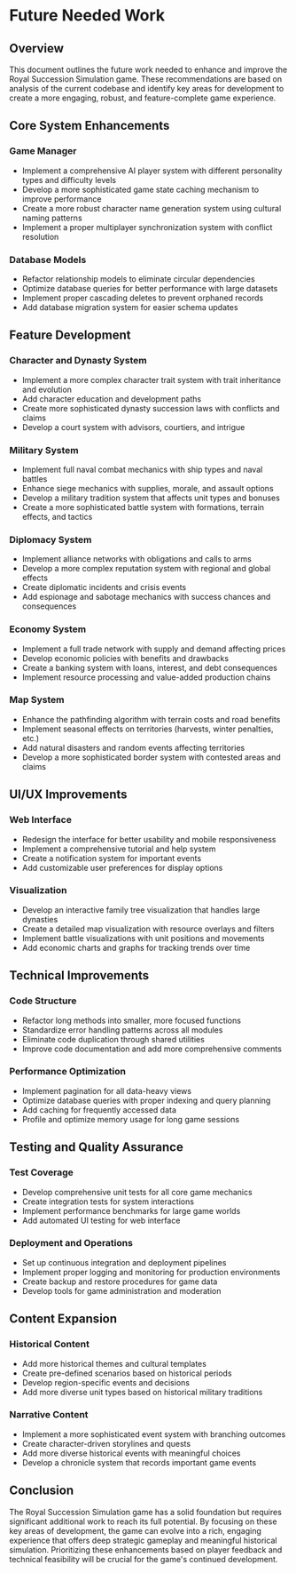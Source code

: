 # Future Needed Work

## Overview
This document outlines the future work needed to enhance and improve the Royal Succession Simulation game. These recommendations are based on analysis of the current codebase and identify key areas for development to create a more engaging, robust, and feature-complete game experience.

## Core System Enhancements

### Game Manager
- Implement a comprehensive AI player system with different personality types and difficulty levels
- Develop a more sophisticated game state caching mechanism to improve performance
- Create a more robust character name generation system using cultural naming patterns
- Implement a proper multiplayer synchronization system with conflict resolution

### Database Models
- Refactor relationship models to eliminate circular dependencies
- Optimize database queries for better performance with large datasets
- Implement proper cascading deletes to prevent orphaned records
- Add database migration system for easier schema updates

## Feature Development

### Character and Dynasty System
- Implement a more complex character trait system with trait inheritance and evolution
- Add character education and development paths
- Create more sophisticated dynasty succession laws with conflicts and claims
- Develop a court system with advisors, courtiers, and intrigue

### Military System
- Implement full naval combat mechanics with ship types and naval battles
- Enhance siege mechanics with supplies, morale, and assault options
- Develop a military tradition system that affects unit types and bonuses
- Create a more sophisticated battle system with formations, terrain effects, and tactics

### Diplomacy System
- Implement alliance networks with obligations and calls to arms
- Develop a more complex reputation system with regional and global effects
- Create diplomatic incidents and crisis events
- Add espionage and sabotage mechanics with success chances and consequences

### Economy System
- Implement a full trade network with supply and demand affecting prices
- Develop economic policies with benefits and drawbacks
- Create a banking system with loans, interest, and debt consequences
- Implement resource processing and value-added production chains

### Map System
- Enhance the pathfinding algorithm with terrain costs and road benefits
- Implement seasonal effects on territories (harvests, winter penalties, etc.)
- Add natural disasters and random events affecting territories
- Develop a more sophisticated border system with contested areas and claims

## UI/UX Improvements

### Web Interface
- Redesign the interface for better usability and mobile responsiveness
- Implement a comprehensive tutorial and help system
- Create a notification system for important events
- Add customizable user preferences for display options

### Visualization
- Develop an interactive family tree visualization that handles large dynasties
- Create a detailed map visualization with resource overlays and filters
- Implement battle visualizations with unit positions and movements
- Add economic charts and graphs for tracking trends over time

## Technical Improvements

### Code Structure
- Refactor long methods into smaller, more focused functions
- Standardize error handling patterns across all modules
- Eliminate code duplication through shared utilities
- Improve code documentation and add more comprehensive comments

### Performance Optimization
- Implement pagination for all data-heavy views
- Optimize database queries with proper indexing and query planning
- Add caching for frequently accessed data
- Profile and optimize memory usage for long game sessions

## Testing and Quality Assurance

### Test Coverage
- Develop comprehensive unit tests for all core game mechanics
- Create integration tests for system interactions
- Implement performance benchmarks for large game worlds
- Add automated UI testing for web interface

### Deployment and Operations
- Set up continuous integration and deployment pipelines
- Implement proper logging and monitoring for production environments
- Create backup and restore procedures for game data
- Develop tools for game administration and moderation

## Content Expansion

### Historical Content
- Add more historical themes and cultural templates
- Create pre-defined scenarios based on historical periods
- Develop region-specific events and decisions
- Add more diverse unit types based on historical military traditions

### Narrative Content
- Implement a more sophisticated event system with branching outcomes
- Create character-driven storylines and quests
- Add more diverse historical events with meaningful choices
- Develop a chronicle system that records important game events

## Conclusion
The Royal Succession Simulation game has a solid foundation but requires significant additional work to reach its full potential. By focusing on these key areas of development, the game can evolve into a rich, engaging experience that offers deep strategic gameplay and meaningful historical simulation. Prioritizing these enhancements based on player feedback and technical feasibility will be crucial for the game's continued development.
